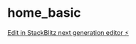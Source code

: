 # home_basic

[Edit in StackBlitz next generation editor ⚡️](https://stackblitz.com/~/github.com/Ipiinovatech/home_basic)